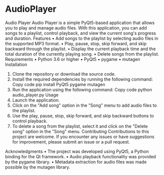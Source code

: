 # AudioPlayer

Audio Player
Audio Player is a simple PyQt5-based application that allows you to play and manage audio files. With this application, you can add songs to a playlist, control playback, and view the current song's progress and duration.
Features
•	Add songs to the playlist by selecting audio files in the supported MP3 format.
•	Play, pause, stop, skip forward, and skip backward through the playlist.
•	Display the current playback time and the total duration of the currently playing song.
•	Delete songs from the playlist.
Requirements
•	Python 3.6 or higher
•	PyQt5
•	pygame
•	mutagen
Installation
1.	Clone the repository or download the source code.
2.	Install the required dependencies by running the following command:
Copy code
pip install PyQt5 pygame mutagen 
3.	Run the application using the following command:
Copy code
python audio_player.py 
Usage
1.	Launch the application.
2.	Click on the "Add song" option in the "Song" menu to add audio files to the playlist.
3.	Use the play, pause, stop, skip forward, and skip backward buttons to control playback.
4.	To delete a song from the playlist, select it and click on the "Delete song" option in the "Song" menu.
Contributing
Contributions to this project are welcome. If you encounter any issues or have suggestions for improvement, please submit an issue or a pull request.

Acknowledgments
•	The project was developed using PyQt5, a Python binding for the Qt framework.
•	Audio playback functionality was provided by the pygame library.
•	Metadata extraction for audio files was made possible by the mutagen library.

